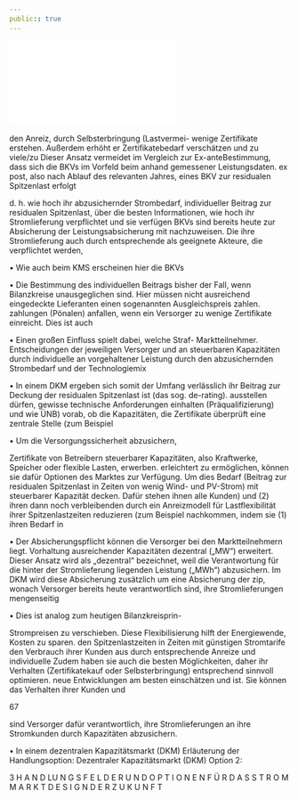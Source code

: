 ```yaml
---
public:: true
---
```

![./pages/page69.pdf](../assets/./pages/page69.pdf)




den Anreiz, durch Selbsterbringung (Lastvermei-
wenige Zertifikate erstehen. Außerdem erhöht er
Zertifikatebedarf verschätzen und zu viele/zu
Dieser Ansatz vermeidet im Vergleich zur Ex-anteBestimmung, dass sich die BKVs im Vorfeld beim
anhand gemessener Leistungsdaten.
ex post, also nach Ablauf des relevanten Jahres,
eines BKV zur residualen Spitzenlast erfolgt

d. h. wie hoch ihr abzusichernder Strombedarf,
individueller Beitrag zur residualen Spitzenlast,
über die besten Informationen, wie hoch ihr
Stromlieferung verpflichtet und sie verfügen
BKVs sind bereits heute zur Absicherung der
Leistungsabsicherung mit nachzuweisen. Die
ihre Stromlieferung auch durch entsprechende
als geeignete Akteure, die verpflichtet werden,

• Wie auch beim KMS erscheinen hier die BKVs

• Die Bestimmung des individuellen Beitrags
bisher der Fall, wenn Bilanzkreise unausgeglichen sind. Hier müssen nicht ausreichend eingedeckte Lieferanten einen sogenannten Ausgleichspreis zahlen.
zahlungen (Pönalen) anfallen, wenn ein Versorger zu wenige Zertifikate einreicht. Dies ist auch

• Einen großen Einfluss spielt dabei, welche Straf-
Marktteilnehmer.
Entscheidungen der jeweiligen Versorger und
an steuerbaren Kapazitäten durch individuelle
an vorgehaltener Leistung durch den abzusichernden Strombedarf und der Technologiemix

• In einem DKM ergeben sich somit der Umfang
verlässlich ihr Beitrag zur Deckung der residualen Spitzenlast ist (das sog. de-rating).
ausstellen dürfen, gewisse technische Anforderungen einhalten (Präqualifizierung) und wie
ÜNB) vorab, ob die Kapazitäten, die Zertifikate
überprüft eine zentrale Stelle (zum Beispiel

• Um die Versorgungssicherheit abzusichern,

Zertifikate von Betreibern steuerbarer Kapazitäten, also Kraftwerke, Speicher oder flexible Lasten, erwerben.
erleichtert zu ermöglichen, können sie dafür
Optionen des Marktes zur Verfügung. Um dies
Bedarf (Beitrag zur residualen Spitzenlast in Zeiten von wenig Wind- und PV-Strom) mit steuerbarer Kapazität decken. Dafür stehen ihnen alle
Kunden) und (2) ihren dann noch verbleibenden
durch ein Anreizmodell für Lastflexibilität ihrer
Spitzenlastzeiten reduzieren (zum Beispiel
nachkommen, indem sie (1) ihren Bedarf in

• Der Absicherungspflicht können die Versorger
bei den Marktteilnehmern liegt.
Vorhaltung ausreichender Kapazitäten dezentral
(„MW“) erweitert. Dieser Ansatz wird als „dezentral“ bezeichnet, weil die Verantwortung für die
hinter der Stromlieferung liegenden Leistung
(„MWh“) abzusichern. Im DKM wird diese Absicherung zusätzlich um eine Absicherung der
zip, wonach Versorger bereits heute verantwortlich sind, ihre Stromlieferungen mengenseitig

• Dies ist analog zum heutigen Bilanzkreisprin-

Strompreisen zu verschieben. Diese Flexibilisierung hilft der Energiewende, Kosten zu sparen.
den Spitzenlastzeiten in Zeiten mit günstigen
Stromtarife den Verbrauch ihrer Kunden aus
durch entsprechende Anreize und individuelle
Zudem haben sie auch die besten Möglichkeiten,
daher ihr Verhalten (Zertifikatekauf oder Selbsterbringung) entsprechend sinnvoll optimieren.
neue Entwicklungen am besten einschätzen und
ist. Sie können das Verhalten ihrer Kunden und

67

sind Versorger dafür verantwortlich, ihre Stromlieferungen an ihre Stromkunden durch Kapazitäten abzusichern.

• In einem dezentralen Kapazitätsmarkt (DKM)
Erläuterung der Handlungsoption:
Dezentraler Kapazitätsmarkt (DKM)
Option 2:

3 H A N D LU N G S F E L D E R U N D O P T I O N E N F Ü R D A S S T R O M M A R K T D E S I G N D E R Z U K U N F T
